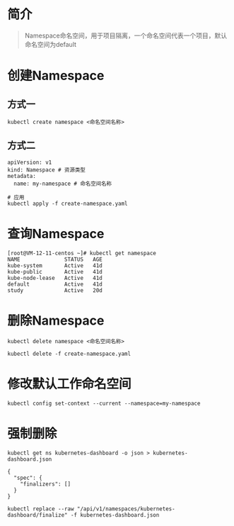 # 简介
> Namespace命名空间，用于项目隔离，一个命名空间代表一个项目，默认命名空间为default
# 创建Namespace
## 方式一
```
kubectl create namespace <命名空间名称>
```
## 方式二
```
apiVersion: v1
kind: Namespace # 资源类型
metadata:
  name: my-namespace # 命名空间名称
```
```
# 应用
kubectl apply -f create-namespace.yaml
```
# 查询Namespace
```
[root@VM-12-11-centos ~]# kubectl get namespace
NAME              STATUS   AGE
kube-system       Active   41d
kube-public       Active   41d
kube-node-lease   Active   41d
default           Active   41d
study             Active   20d
```
# 删除Namespace
```
kubectl delete namespace <命名空间名称>
```
```
kubectl delete -f create-namespace.yaml
```
# 修改默认工作命名空间
```
kubectl config set-context --current --namespace=my-namespace
```
# 强制删除
```
kubectl get ns kubernetes-dashboard -o json > kubernetes-dashboard.json
```
```
{
  "spec": {
    "finalizers": []
  }
}
```
```
kubectl replace --raw "/api/v1/namespaces/kubernetes-dashboard/finalize" -f kubernetes-dashboard.json
```